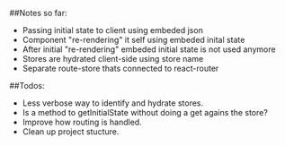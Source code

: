 ##Notes so far:

* Passing initial state to client using embeded json
* Component "re-rendering" it self using embeded inital state
* After initial "re-rendering" embeded initial state is not used anymore
* Stores are hydrated client-side using store name
* Separate route-store thats connected to react-router

##Todos:

* Less verbose way to identify and hydrate stores.
* Is a method to getInitialState without doing a get agains the store?
* Improve how routing is handled.
* Clean up project stucture.






